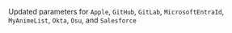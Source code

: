 Updated parameters for `Apple`, `GitHub`, `GitLab`, `MicrosoftEntraId`, `MyAnimeList`, `Okta`, `Osu`, and `Salesforce`
